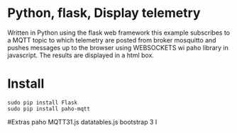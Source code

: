 # Python, flask, Display telemetry

Written in Python using the flask web framework this example subscribes to a MQTT topic to which telemetry
 are posted from broker mosquitto and pushes messages up to the browser using WEBSOCKETS wi paho library in javascript. The results are displayed in a html box.


# Install

    sudo pip install Flask
    sudo pip install paho-mqtt
#Extras
paho MQTT31.js
datatables.js
bootstrap 3
I
